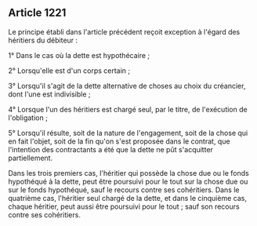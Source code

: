 Article 1221
----
Le principe établi dans l'article précédent reçoit exception à l'égard des
héritiers du débiteur :

1° Dans le cas où la dette est hypothécaire ;

2° Lorsqu'elle est d'un corps certain ;

3° Lorsqu'il s'agit de la dette alternative de choses au choix du créancier,
dont l'une est indivisible ;

4° Lorsque l'un des héritiers est chargé seul, par le titre, de l'exécution de
l'obligation ;

5° Lorsqu'il résulte, soit de la nature de l'engagement, soit de la chose qui en
fait l'objet, soit de la fin qu'on s'est proposée dans le contrat, que
l'intention des contractants a été que la dette ne pût s'acquitter
partiellement.

Dans les trois premiers cas, l'héritier qui possède la chose due ou le fonds
hypothéqué à la dette, peut être poursuivi pour le tout sur la chose due ou sur
le fonds hypothéqué, sauf le recours contre ses cohéritiers. Dans le quatrième
cas, l'héritier seul chargé de la dette, et dans le cinquième cas, chaque
héritier, peut aussi être poursuivi pour le tout ; sauf son recours contre ses
cohéritiers.
